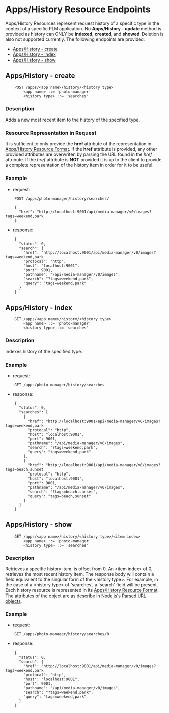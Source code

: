 # Apps/History Resource Endpoints

Apps/History Resources represent request history of a specific type in the context of a specific PLM application. No **Apps/History - update** method is provided as history can ONLY be **indexed**, **created**, and **showed**. Deletion is also not supported currently. The following endpoints are provided:

  * [Apps/History - create](#apps-history-create)
  * [Apps/History - index](#apps-history-index)
  * [Apps/History - show](#apps-history-show)

<a name="apps-history-create"></a>
## Apps/History - create

```
    POST /apps/<app name>/history/<history type>
        <app name> ::= 'photo-manager'
        <history type> ::= 'searches'
```

### Description

Adds a new most recent item to the history of the specified type.

### Resource Representation in Request

It is sufficient to only provide the **href** attribute of the representation in [Apps/History Resource Format](../resource-formats.md#apps-history-resource-format). If the **href** attribute is provided, any other provided attributes are overwriten by parsing the URL found in the *href* attribute. If the *href* attribute is **NOT** provided it is up to the client to provide a complete representation of the history item in order for it to be useful.

### Example

  * request:

```
    POST /apps/photo-manager/history/searches/

    {
      "href": "http://localhost:9001/api/media-manager/v0/images?tags=weekend,park
    }
```
  * response:

```
    {
      "status": 0,
      "search": {
        "href": "http://localhost:9001/api/media-manager/v0/images?tags=weekend,park
        "protocal": "http",
        "host": "localhost:9001",
        "port": 9001,
        "pathname": "/api/media-manager/v0/images",
        "search": "?tags=weekend,park",
        "query": "tags=weekend,park"
      }
    }
```

<a name="apps-history-index"></a>
## Apps/History - index

```
    GET /apps/<app name>/history/<history type>
        <app name> ::= 'photo-manager'
        <history type> ::= 'searches'
```

### Description

Indexes history of the specified type.

### Example

  * request:

```
    GET /apps/photo-manager/history/searches
```
  * response:

```
    {
      "status": 0,
      "searches": [
        {
          "href": "http://localhost:9001/api/media-manager/v0/images?tags=weekend,park
          "protocal": "http",
          "host": "localhost:9001",
          "port": 9001,
          "pathname": "/api/media-manager/v0/images",
          "search": "?tags=weekend,park",
          "query": "tags=weekend,park"
        },
        {
          "href": "http://localhost:9001/api/media-manager/v0/images?tags=beach,sunset
          "protocal": "http",
          "host": "localhost:9001",
          "port": 9001,
          "pathname": "/api/media-manager/v0/images",
          "search": "?tags=beach,sunset",
          "query": "tags=beach,sunset"
        }
      ]
    }
```


<a name="apps-history-show"></a>
## Apps/History - show

```
    GET /apps/<app name>/history/<history type>/<item index>
        <app name> ::= 'photo-manager'
        <history type> ::= 'searches'
```

### Description

Retrieves a specific history item. <item index> is offset from 0. An \<item index\> of 0, retrieves the most recent history item. The response body will contain a field equivalent to the singular form of the \<history type\>. For example, in the case of a \<history type\> of 'searches', a 'search' field will be present. Each history resource is represented in its [Apps/History Resource Format](#apps-history-resource-format). The attributes of the object are as describe in [Node.js's Parsed URL objects](http://nodejs.org/api/url.html).

### Example

  * request:

```
    GET /apps/photo-manager/history/searches/0
```
  * response:

```
    {
      "status": 0,
      "search": {
        "href": "http://localhost:9001/api/media-manager/v0/images?tags=weekend,park
        "protocal": "http",
        "host": "localhost:9001",
        "port": 9001,
        "pathname": "/api/media-manager/v0/images",
        "search": "?tags=weekend,park",
        "query": "tags=weekend,park"
      }
    }
```